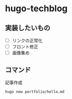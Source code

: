 # hugo-techblog

## 実装したいもの  
  
- [ ] リンクの正常化
- [ ] フロント修正
- [ ] 画像集め

## コマンド  
  
記事作成  
  
```
hugo new portfolio/hello.md
```

